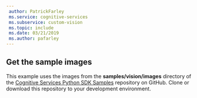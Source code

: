 ```yaml
---
 author: PatrickFarley
 ms.service: cognitive-services
 ms.subservice: custom-vision
 ms.topic: include
 ms.date: 03/21/2019
 ms.author: pafarley
---
```


## Get the sample images

This example uses the images from the **samples/vision/images** directory of the [Cognitive Services Python SDK Samples](https://github.com/Azure-Samples/cognitive-services-python-sdk-samples/tree/master/samples/vision/images) repository on GitHub. Clone or download this repository to your development environment.
